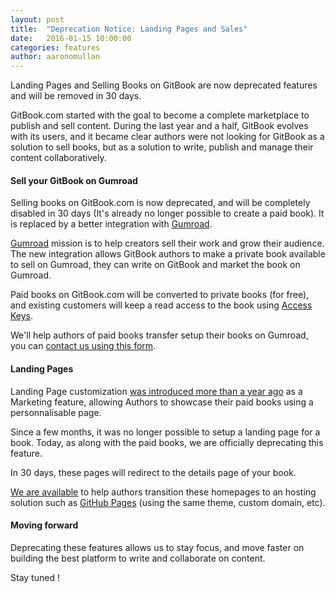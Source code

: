 ```yaml
---
layout: post
title:  "Deprecation Notice: Landing Pages and Sales"
date:   2016-01-15 10:00:00
categories: features
author: aaronomullan
---
```


Landing Pages and Selling Books on GitBook are now deprecated features and will be removed in 30 days.

<!-- more -->

GitBook.com started with the goal to become a complete marketplace to publish and sell content. During the last year and a half, GitBook evolves with its users, and it became clear authors were not looking for GitBook as a solution to sell books, but as a solution to write, publish and manage their content collaboratively.

#### Sell your GitBook on Gumroad

Selling books on GitBook.com is now deprecated, and will be completely disabled in 30 days (It's already no longer possible to create a paid book). It is replaced by a better integration with [Gumroad](https://gumroad.com).

[Gumroad](https://gumroad.com) mission is to help creators sell their work and grow their audience. The new integration allows GitBook authors to make a private book available to sell on Gumroad, they can write on GitBook and market the book on Gumroad.

Paid books on GitBook.com will be converted to private books (for free), and existing customers will keep a read access to the book using [Access Keys](http://developer.gitbook.com/books/keys/index.html).

We'll help authors of paid books transfer setup their books on Gumroad, you can [contact us using this form](https://www.gitbook.com/contact).

#### Landing Pages

Landing Page customization [was introduced more than a year ago](https://www.gitbook.com/blog/features/landing) as a Marketing feature, allowing Authors to showcase their paid books using a personnalisable page.

Since a few months, it was no longer possible to setup a landing page for a book. Today, as along with the paid books, we are officially deprecating this feature.

In 30 days, these pages will redirect to the details page of your book.

[We are available](https://www.gitbook.com/contact) to help authors transition these homepages to an hosting solution such as [GitHub Pages](https://pages.github.com) (using the same theme, custom domain, etc).

#### Moving forward

Deprecating these features allows us to stay focus, and move faster on building the best platform to write and collaborate on content.

Stay tuned !

